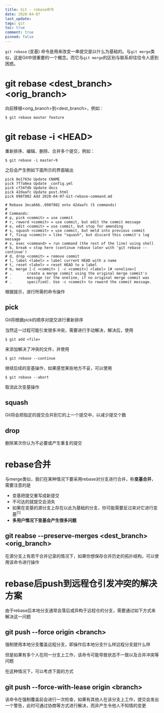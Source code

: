```yaml
---
title: Git - rebase命令
date: 2020-04-07
last_update: 
tags: git 
toc: true
comment: true
pinned: false
---
```


`git rebase` (变基) 命令是用来改变一串提交是以什么为基础的。与`git merge`类似，这是Git中很重要的一个概念。而它与`git merge`的区别与联系却往往令人感到困惑。

# git rebase \<dest_branch\> \<orig_branch\>

向前移植\<orig_branch\>到\<dest_branch\>，例如：

```shell
$ git rebase master feature
```

# git rebase -i \<HEAD\>

重新排序、编辑、删除、合并多个提交，例如：

```shell
$ git rebase -i master~9
```

之后会产生例如下面所示的界面输出

```
pick 0e1783e Update CNAME
pick 7f7a0ea Update _config.yml
pick cf34fdb Update docs
pick 42daafc Update post.html
pick 098f802 Add 2020-04-07-Git-rebase-command.md

# Rebase 3eca66b..098f802 onto 42daafc (5 commands)
#
# Commands:
# p, pick <commit> = use commit
# r, reword <commit> = use commit, but edit the commit message
# e, edit <commit> = use commit, but stop for amending
# s, squash <commit> = use commit, but meld into previous commit
# f, fixup <commit> = like "squash", but discard this commit's log message
# x, exec <command> = run command (the rest of the line) using shell
# b, break = stop here (continue rebase later with 'git rebase --continue')
# d, drop <commit> = remove commit
# l, label <label> = label current HEAD with a name
# t, reset <label> = reset HEAD to a label
# m, merge [-C <commit> | -c <commit>] <label> [# <oneline>]
# .       create a merge commit using the original merge commit's
# .       message (or the oneline, if no original merge commit was
# .       specified). Use -c <commit> to reword the commit message.
```

根据提示，进行所需的命令操作

## pick

Git将根据pick的顺序对提交进行重新排序

当然这一过程可能引发很多冲突，需要进行手动解决，解决后，使用

```shell
$ git add <file>
```

来添加解决了冲突的文件，并使用

```shell
$ git rebase --continue
```

继续后续的变基操作，如果感觉某些地方不妥，可以使用

```shell
$ git rebase --abort
```

取消此次变基操作

## squash

Git将会把指定的提交合并到它的上一个提交中，以减少提交个数

## drop

删除某次你认为不必要或产生重复的提交

# rebase合并

与merge类似，我们在某种情况下要采用rebase对分支进行合并，称**变基合并**，需要注意的是

- 变基把提交重写成新提交
- 不可达的就提交会消失
- 如果在变基的源分支上存在以此为基础的分支，你可能需要反过来对它进行变基<sup>[1]</sup>
- **多用户情况下变基会产生很多问题**

## git reabse --preserve-merges \<dest_branch\> \<orig_branch\>

在源分支上有若干合并记录的情况下，如果你想保存合并历史的拓扑结构，可以使用该命令进行操作

# rebase后push到远程仓引发冲突的解决方案

由于rebase后本地分支通常会落后或异构于远程仓的分支，需要通过如下方式来解决这一问题

## git push --force origin \<branch\>

强制使用本地分支覆盖远程分支，即操作后本地分支什么样远程分支就什么样

但是如果有多个人在同一分支上工作，该命令可能导致状态不一致以及合并冲突等问题

在这种情况下，可以考虑下面的方式

## git push --force-with-lease origin \<branch\>

该命令在强制覆盖前会进行一次检查，如果有其他人在该分支上工作，提交会发出一个警告，此时可通过协商等方式进行解决，而非产生令他人不知情的变更
